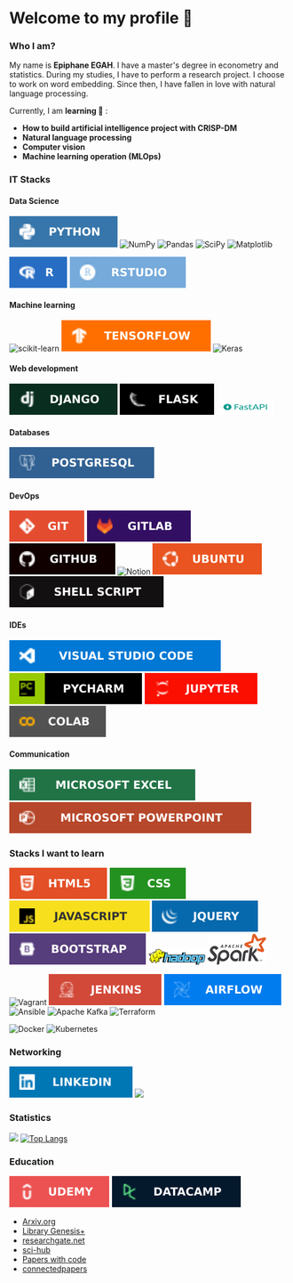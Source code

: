 # Welcome to my profile 👋
### Who I am?
My name is **Epiphane EGAH**. I have a master's degree in econometry and statistics. During my studies, I have to perform a research project. I choose to work on word embedding. Since then, I have fallen in love with natural language processing.

Currently, I am **learning 🚀️** :

- **How to build artificial intelligence project with CRISP-DM**
- **Natural language processing**
- **Computer vision**
- **Machine learning operation (MLOps)**

### IT Stacks
<h4>Data Science</h4>

 [![Alt text](imgs/Python-3776AB.svg)](https://www.stechies.com/install-python-3-ubuntu/) ![NumPy](https://img.shields.io/badge/numpy-%23013243.svg?style=for-the-badge&logo=numpy&logoColor=white) ![Pandas](https://img.shields.io/badge/pandas-%23150458.svg?style=for-the-badge&logo=pandas&logoColor=white) 	 ![SciPy](https://img.shields.io/badge/SciPy-%230C55A5.svg?style=for-the-badge&logo=scipy&logoColor=%white) ![Matplotlib](https://img.shields.io/badge/Matplotlib-%23ffffff.svg?style=for-the-badge&logo=Matplotlib&logoColor=black) 
 
![Alt text](imgs/r.svg) ![Alt text](imgs/RStudio-75AADB.svg)
 
 <h4>Machine learning</h4>
 
![scikit-learn](https://img.shields.io/badge/scikit--learn-%23F7931E.svg?style=for-the-badge&logo=scikit-learn&logoColor=white) ![Alt text](imgs/TensorFlow-FF6F00.svg) ![Keras](https://img.shields.io/badge/Keras-%23D00000.svg?style=for-the-badge&logo=Keras&logoColor=white) 
 
 <h4>Web development</h4>
 
 ![Alt text](imgs/django.svg) ![Alt text](imgs/Flask-000000.svg) ![Alt text](imgs/fastapi.png)
 
 <h4>Databases</h4>
 
 ![Alt text](imgs/PostgreSQL-316192.svg)  
 
  <h4>DevOps</h4>
  
  ![Alt text](imgs/GIT-E44C30.svg) ![Alt text](imgs/GitLab.svg) ![Alt text](imgs/GitHub.svg) ![Notion](https://img.shields.io/badge/Notion-%23000000.svg?style=for-the-badge&logo=notion&logoColor=white) 
  ![Alt text](imgs/Ubuntu-E95420.svg) 
 ![Alt text](imgs/bash.svg) 
 
  <h4>IDEs</h4>
  
 ![Alt text](imgs/Visual_Studio_Code-0078D4.svg) ![Alt text](imgs/pycharm.svg) ![Alt text](imgs/jupyter.svg)  ![Alt text](imgs/colab.svg)
 
  <h4>Communication</h4>
  
![Alt text](imgs/Microsoft_Excel-217346.svg) ![Alt text](imgs/Microsoft_PowerPoint-B7472A.svg)
 
 ### Stacks I want to learn
 ![Alt text](imgs/html5.svg) ![Alt text](imgs/css.svg) ![Alt text](imgs/javascript.svg) ![Alt text](imgs/jquery.svg) ![Alt text](imgs/bootstrap.svg) ![Alt text](imgs/hadoop.png) ![Alt text](imgs/spark.svg)
 

![Vagrant](https://img.shields.io/badge/vagrant-%231563FF.svg?style=for-the-badge&logo=vagrant&logoColor=white) ![Alt text](imgs/Jenkins-D24939.svg) ![Alt text](imgs/Airflow-017CEE.svg) ![Ansible](https://img.shields.io/badge/ansible-%231A1918.svg?style=for-the-badge&logo=ansible&logoColor=white) ![Apache Kafka](https://img.shields.io/badge/Apache%20Kafka-000?style=for-the-badge&logo=apachekafka)  ![Terraform](https://img.shields.io/badge/terraform-%235835CC.svg?style=for-the-badge&logo=terraform&logoColor=white) 

![Docker](https://img.shields.io/badge/docker-%230db7ed.svg?style=for-the-badge&logo=docker&logoColor=white) ![Kubernetes](https://img.shields.io/badge/kubernetes-%23326ce5.svg?style=for-the-badge&logo=kubernetes&logoColor=white)

 ### Networking
 [![all text](imgs/LinkedIn.svg)](https://www.linkedin.com/in/egahepiphane/) </a>
    <a href="mailto:egahepiphane@gmail.com">
      <img src="https://img.shields.io/badge/SEND%20MAIL-6D4C6F?&style=for-the-badge&logo=MAIL.RU&logoColor=black">
    </a>



 ### Statistics
 ![](https://github-readme-stats.vercel.app/api?username=egah&show_icons=true&theme=radical) [![Top Langs](https://github-readme-stats.vercel.app/api/top-langs/?username=egah&layout=compact)](https://github.com/egah/github-readme-stats)

### Education
[![Alt text](imgs/Udemy.svg)](https://www.udemy.com/) [![Alt text](imgs/datacamp.svg)](https://app.datacamp.com/learn) 

- <a href="https://arxiv.org/">Arxiv.org</a>  
- <a href="https://libgen.li/">Library Genesis+</a> 
- <a href="https://www.researchgate.net/signup.SignUp.html">researchgate.net</a>
- <a href="https://sci-hub.hkvisa.net/">sci-hub</a>
- <a href="https://paperswithcode.com/">Papers with code</a>
- <a href="https://www.connectedpapers.com/">connectedpapers</a>

 


 <!--### STACKS I WANT TO LEARN--
 [![all text](img/twitter.png)](https://twitter.com/egahepiphane)
 [![all text](img/kaggle.png)](https://www.kaggle.com/epiphane)
